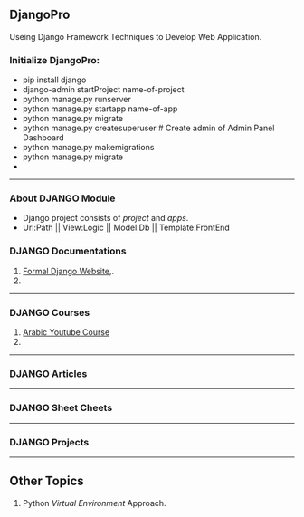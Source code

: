 ## **DjangoPro**
Useing Django Framework Techniques to Develop Web Application.

### **Initialize DjangoPro:**
- pip install django
- django-admin startProject name-of-project
- python manage.py runserver
- python manage.py startapp name-of-app
- python manage.py migrate
- python manage.py createsuperuser # Create admin of Admin Panel Dashboard
- python manage.py makemigrations
- python manage.py migrate
- 
---
### **About DJANGO Module**
- Django project consists of *project* and *apps*.
- Url:Path || View:Logic || Model:Db || Template:FrontEnd

### **DJANGO Documentations**
1. [Formal Django Website](https://docs.djangoproject.com/en/4.2/),.
2. 

---

### **DJANGO Courses**
1. [Arabic Youtube Course](https://www..com)
2. 
---

### **DJANGO Articles**

---

### **DJANGO Sheet Cheets**

---

### **DJANGO Projects**

---

## **Other Topics**
1. Python *Virtual Environment* Approach.
